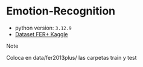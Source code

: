 # Emotion-Recognition

- python version: `3.12.9`
- [Dataset FER+ Kaggle](https://www.kaggle.com/datasets/subhaditya/fer2013plus/data)

> [!NOTE]
> Coloca en data/fer2013plus/ las carpetas train y test
>